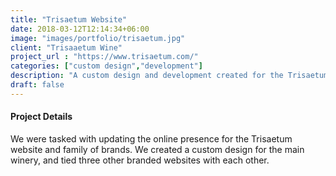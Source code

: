```yaml
---
title: "Trisaetum Website"
date: 2018-03-12T12:14:34+06:00
image: "images/portfolio/trisaetum.jpg"
client: "Trisaaetum Wine"
project_url : "https://www.trisaetum.com/"
categories: ["custom design","development"]
description: "A custom design and development created for the Trisaetum."
draft: false
---
```


#### Project Details

We were tasked with updating the online presence for the Trisaetum website and family of brands. We created a custom design for the main winery, and tied three other branded websites with each other.

